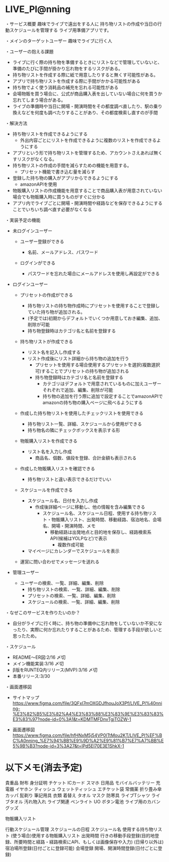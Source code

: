 # LIVE_Pl@nning
・サービス概要
  趣味でライブで遠出をする人に
  持ち物リストの作成や当日の行動スケジュールを管理する
  ライブ用準備アプリです。

・メインのターゲットユーザー
  趣味でライブに行く人

・ユーザーの抱える課題
  - ライブに行く際の持ち物を準備するときにリストなどで管理していないと、準備のたびに手間が掛かり忘れ物をするリスクがある。
  - 持ち物リストを作成する際に紙で用意したりすると無くす可能性がある。
  - アプリで持ち物リストを作成する際に手間がかかる可能性がある
  - 持ち物でよく使う消耗品の補充を忘れる可能性がある
  - 会場物販を買う場合に、公式が商品購入表を出していない場合に何を買うか忘れてしまう場合がある。
  - ライブの準備時や当日に開場・開演時間をその都度調べ直したり、駅の乗り換えなどを何度も調べたりすることがあり、その都度検索し直すのが手間

・解決方法
  - 持ち物リストを作成できるようにする
    - 外出内容ごとにリストを作成できるように複数のリストを作成できるようにする
  - アプリという形で持ち物リストを管理するため、アカウントさえあれば無くすリスクがなくなる。
  - 持ち物リストの作成の手間を減らすための機能を用意する。
    - プリセット機能で書き込む量を減らす
  - 登録した持ち物の購入がアプリからできるようにする
    - amazonAPIを使用
  - 物販購入リストの作成機能を用意することで商品購入表が用意されていない場合でも物販購入時に買うものがすぐに分かる
  - アプリ内でライブごとに開場・開演時間や経路などを保存できるようにすることでいちいち調べ直す必要がなくなる

・実装予定の機能
  - 未ログインユーザー
    - ユーザー登録ができる
      - 名前、メールアドレス、パスワード

    - ログインができる
      - パスワードを忘れた場合にメールアドレスを使用し再設定ができる

  - ログインユーザー
    - プリセットの作成ができる
      - 持ち物リストの持ち物作成時にプリセットを使用することで登録していた持ち物が追加される。
      - (予定では)初期からデフォルトでいくつか用意しておき編集、追加、削除が可能
      - 持ち物登録時はカテゴリ名と名前を登録する

    - 持ち物リストが作成できる
      - リスト名を記入し作成する
      - リスト作成後にリスト詳細から持ち物の追加を行う
        - プリセットを使用する場合使用するプリセットを選択(複数選択可)することでプリセットの持ち物が追加される
        - 持ち物登録時はカテゴリ名と名前を登録する
          - カテゴリはデフォルトで用意されているものに加えユーザーそれぞれで追加、編集、削除が可能
          - 持ち物の追加を行う際に追加で設定することでamazonAPIでamazonの持ち物の購入ページに飛べるようにする

    - 作成した持ち物リストを使用したチェックリストを使用できる
      - 持ち物リスト一覧、詳細、スケジュールから使用ができる
      - 持ち物名の隣にチェックボックスを表示する形

    - 物販購入リストを作成できる
      - リスト名を入力し作成
        - 商品名、個数、値段を登録、合計金額も表示される

    - 作成した物販購入リストを確認できる
      - 持ち物リストと違い表示できるだけでいい

    - スケジュールを作成できる
      - スケジュール名、日付を入力し作成
        - 作成後詳細ページに移動し、他の情報を含み編集できる
          - スケジュール名、スケジュール日程、使用する持ち物リスト・物販購入リスト、出発時間、移動経路、宿泊地名、会場名、開場・開演時間、メモ
            - 移動経路は出発地点と目的地を保存し、経路検索系API(候補はYOLPなど)で表示
              - 複数作成可能
      - マイページにカレンダーでスケジュールを表示

    - 運営に問い合わせでメッセージを送れる

  - 管理ユーザー
    - ユーザーの検索、一覧、詳細、編集、削除
      - 持ち物リストの検索、一覧、詳細、編集、削除
      - プリセットの検索、一覧、詳細、編集、削除
      - スケジュールの検索、一覧、詳細、編集、削除

・なぜこのサービスを作りたいのか？
  - 自分がライブに行く時に、持ち物の準備中に忘れ物をしていないか不安になったり、実際に何か忘れたりすることがあるため、管理する手段が欲しいと思ったため。

・スケジュール
  - README〜ER図:2/16 〆切
  - メイン機能実装:3/16 〆切
  - β版をRUNTEQ内リリース(MVP):3/16 〆切
  - 本番リリース:3/30

・画面遷移図
  - サイトマップ https://www.figma.com/file/3QFxI7mOXGDJfhouJoX3Pf/LIVE_Pl%40nning-%E3%82%B5%E3%82%A4%E3%83%88%E3%83%9E%E3%83%83%E3%83%97?node-id=0%3A1&t=KDMTMFDnvTgjTOZW-1

  - 画面遷移図 https://www.figma.com/file/hfHNxM5j54VP0lTtMou2KT/LIVE_Pl%EF%BC%A0nning_%E7%94%BB%E9%9D%A2%E9%81%B7%E7%A7%BB%E5%9B%B3?node-id=3%3A27&t=lPd5El70E3E1ShkX-1

# 以下メモ(消去予定)
貴重品
  財布
  身分証明
  チケット
  ICカード
  スマホ
日用品
  モバイルバッテリー
  充電器
  イヤホン
  ティッシュ
  ウェットティッシュ
  エチケット袋
  常備薬
  折り畳み傘
  カッパ
  髭剃り
  筆記用具
衣類
  着替え
  タオル
  マスク
  防寒具
  ライブTシャツ
  ライブタオル
  汚れ物入れ
ライブ関連
  ペンライト
  UO
  ボタン電池
  ライブ用のカバン
  グッズ

物販購入リスト

行動スケジュール管理
  スケジュールの日程
  スケジュール名
  使用する持ち物リスト
  (使う場合)使用する物販購入リスト
  出発時間
  行きの移動手段登録(目的地登録、所要時間と経路・経路検索にAPI、もしくは画像保存や入力)
  (日帰り以外は)宿泊場所登録(日付ごとに登録可能)
  会場登録
  開場、開演時間登録(日付ごとに登録)